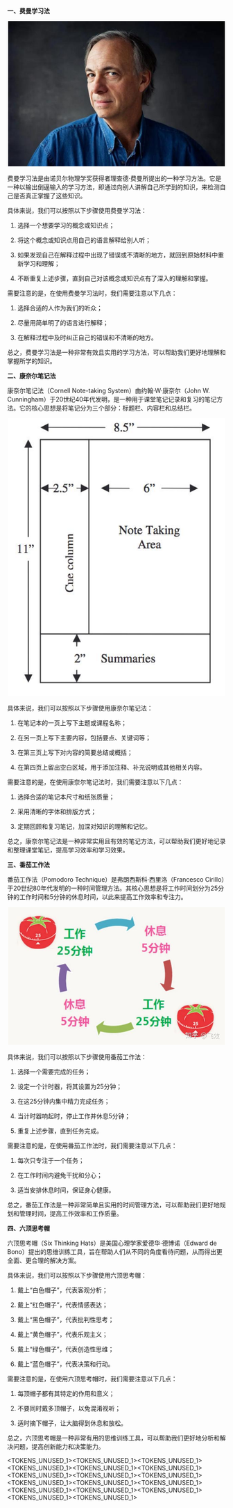 **一、费曼学习法**
<div align="center"> <img src="temp_1000_0.png" width = 500/> </div>

费曼学习法是由诺贝尔物理学奖获得者理查德·费曼所提出的一种学习方法。它是一种以输出倒逼输入的学习方法，即通过向别人讲解自己所学到的知识，来检测自己是否真正掌握了这些知识。

具体来说，我们可以按照以下步骤使用费曼学习法：

1. 选择一个想要学习的概念或知识点；

2. 将这个概念或知识点用自己的语言解释给别人听；

3. 如果发现自己在解释过程中出现了错误或不清晰的地方，就回到原始材料中重新学习和理解；

4. 不断重复上述步骤，直到自己对该概念或知识点有了深入的理解和掌握。

需要注意的是，在使用费曼学习法时，我们需要注意以下几点：

1. 选择合适的人作为我们的听众；

2. 尽量用简单明了的语言进行解释；

3. 在解释过程中及时纠正自己的错误和不清晰的地方。

总之，费曼学习法是一种非常有效且实用的学习方法，可以帮助我们更好地理解和掌握所学的知识。

**二、康奈尔笔记法**

康奈尔笔记法（Cornell Note-taking System）由约翰·W·康奈尔（John W. Cunningham）于20世纪40年代发明，是一种用于课堂笔记记录和复习的笔记方法。它的核心思想是将笔记分为三个部分：标题栏、内容栏和总结栏。
<div align="center"> <img src="temp_1013_1.png" width = 500/> </div>

具体来说，我们可以按照以下步骤使用康奈尔笔记法：

1. 在笔记本的一页上写下主题或课程名称；

2. 在另一页上写下主要内容，包括要点、关键词等；

3. 在第三页上写下对内容的简要总结或概括；

4. 在第四页上留出空白区域，用于添加注释、补充说明或其他相关内容。

需要注意的是，在使用康奈尔笔记法时，我们需要注意以下几点：

1. 选择合适的笔记本尺寸和纸张质量；

2. 采用清晰的字体和排版方式；

3. 定期回顾和复习笔记，加深对知识的理解和记忆。

总之，康奈尔笔记法是一种非常实用且有效的笔记方法，可以帮助我们更好地记录和整理课堂笔记，提高学习效率和学习效果。

**三、番茄工作法**

番茄工作法（Pomodoro Technique）是弗朗西斯科·西里洛（Francesco Cirillo）于20世纪80年代发明的一种时间管理方法。其核心思想是将工作时间划分为25分钟的工作时间和5分钟的休息时间，以此来提高工作效率和专注力。
<div align="center"> <img src="temp_1025_2.png" width = 500/> </div>

具体来说，我们可以按照以下步骤使用番茄工作法：

1. 选择一个需要完成的任务；

2. 设定一个计时器，将其设置为25分钟；

3. 在这25分钟内集中精力完成任务；

4. 当计时器响起时，停止工作并休息5分钟；

5. 重复上述步骤，直到任务完成。

需要注意的是，在使用番茄工作法时，我们需要注意以下几点：

1. 每次只专注于一个任务；

2. 在工作时间内避免干扰和分心；

3. 适当安排休息时间，保证身心健康。

总之，番茄工作法是一种非常简单且实用的时间管理方法，可以帮助我们更好地规划和管理时间，提高工作效率和工作质量。

**四、六顶思考帽**

六顶思考帽（Six Thinking Hats）是美国心理学家爱德华·德博诺（Edward de Bono）提出的思维训练工具，旨在帮助人们从不同的角度看待问题，从而得出更全面、更合理的解决方案。

具体来说，我们可以按照以下步骤使用六顶思考帽：

1. 戴上“白色帽子”，代表客观分析；

2. 戴上“红色帽子”，代表情感表达；

3. 戴上“黑色帽子”，代表批判性思考；

4. 戴上“黄色帽子”，代表乐观主义；

5. 戴上“绿色帽子”，代表创造性思维；

6. 戴上“蓝色帽子”，代表决策和行动。

需要注意的是，在使用六顶思考帽时，我们需要注意以下几点：

1. 每顶帽子都有其特定的作用和意义；

2. 不要同时戴多顶帽子，以免混淆视听；

3. 适时摘下帽子，让大脑得到休息和放松。

总之，六顶思考帽是一种非常有用的思维训练工具，可以帮助我们更好地分析和解决问题，提高创新能力和决策能力。

<TOKENS_UNUSED_1><TOKENS_UNUSED_1><TOKENS_UNUSED_1><TOKENS_UNUSED_1><TOKENS_UNUSED_1><TOKENS_UNUSED_1><TOKENS_UNUSED_1><TOKENS_UNUSED_1><TOKENS_UNUSED_1><TOKENS_UNUSED_1><TOKENS_UNUSED_1><TOKENS_UNUSED_1><TOKENS_UNUSED_1><TOKENS_UNUSED_1><TOKENS_UNUSED_1><TOKENS_UNUSED_1><TOKENS_UNUSED_1>